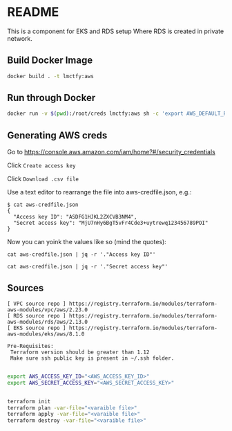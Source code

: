 # README
This is a component for EKS and RDS setup Where RDS is created in private network.

## Build Docker Image

```bash
docker build . -t lmctfy:aws
```

## Run through Docker

```bash
docker run -v $(pwd):/root/creds lmctfy:aws sh -c 'export AWS_DEFAULT_REGION="<region>";export AWS_ACCESS_KEY_ID="<access-key>";export AWS_SECRET_ACCESS_KEY="<secret-key>"; cd terragrunt-templates;terragrunt apply-all --auto-approve --terragrunt-non-interactive;'
```

## Generating AWS creds

Go to https://console.aws.amazon.com/iam/home?#/security_credentials

Click `Create access key`

Click `Download .csv file`

Use a text editor to rearrange the file into aws-credfile.json, e.g.:
```
$ cat aws-credfile.json
{
  "Access key ID": "ASDFG1HJKL2ZXCVB3NM4",
  "Secret access key": "MjU7nHy6BgT5vFr4Cde3+uytrewq123456789POI"
}
```

Now you can yoink the values like so (mind the quotes):

`cat aws-credfile.json | jq -r '."Access key ID"'`

`cat aws-credfile.json | jq -r '."Secret access key"'`


## Sources
```
[ VPC source repo ] https://registry.terraform.io/modules/terraform-aws-modules/vpc/aws/2.23.0
[ RDS source repo ] https://registry.terraform.io/modules/terraform-aws-modules/rds/aws/2.13.0
[ EKS source repo ] https://registry.terraform.io/modules/terraform-aws-modules/eks/aws/8.1.0
```
```
Pre-Requisites:
 Terraform version should be greater than 1.12
 Make sure ssh public key is present in ~/.ssh folder.
 ```

```bash

export AWS_ACCESS_KEY_ID="<AWS_ACCESS_KEY_ID>"
export AWS_SECRET_ACCESS_KEY="<AWS_SECRET_ACCESS_KEY>"


terraform init
terraform plan -var-file="<varaible file>"
terraform apply -var-file="<varaible file>"
terraform destroy -var-file="<varaible file>"

```
